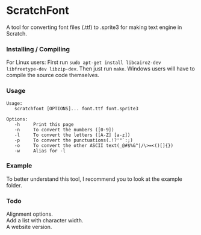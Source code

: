 # ScratchFont
A tool for converting font files (.ttf) to .sprite3 for making text engine in Scratch.

### Installing / Compiling
For Linux users:
	First run `sudo apt-get install libcairo2-dev libfreetype-dev libzip-dev`.
	Then just run `make`.
Windows users will have to compile the source code themselves.

### Usage
```
Usage:
   scratchfont [OPTIONS]... font.ttf font.sprite3

Options:
   -h     Print this page
   -n     To convert the numbers ([0-9])
   -l     To convert the letters ([A-Z] [a-z])
   -p     To convert the punctuations(.!?'"`:;)
   -o     To convert the other ASCII text(_@#$%&^|/\>=<()[]{})
   -w     Alias for -l
```

### Example
To better understand this tool, I recommend you to look at the example folder.

### Todo
Alignment options. <br />
Add a list with character width. <br />
A website version.